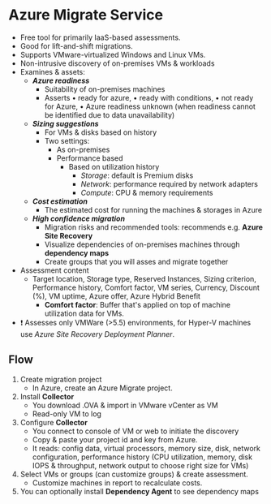 # Azure Migrate Service

- Free tool for primarily IaaS-based assessments.
- Good for lift-and-shift migrations.
- Supports VMware-virtualized Windows and Linux VMs.
- Non-intrusive discovery of on-premises VMs & workloads
- Examines & assets:
  - ***Azure readiness***
    - Suitability of on-premises machines
    - Asserts • ready for azure, • ready with conditions, • not ready for Azure, • Azure readiness unknown (when readiness cannot be identified due to data unavailability)
  - ***Sizing suggestions***
    - For VMs & disks based on history
    - Two settings:
      - As on-premises
      - Performance based
        - Based on utilization history
          - *Storage*: default is Premium disks
          - *Network*: performance required by network adapters
          - *Compute*: CPU & memory requirements
  - ***Cost estimation***
    - The estimated cost for running the machines & storages in Azure
  - ***High confidence migration***
    - Migration risks and recommended tools: recommends e.g. **Azure Site Recovery**
    - Visualize dependencies of on-premises machines through **dependency maps**
    - Create groups that you will asses and migrate together
- Assessment content
  - Target location, Storage type, Reserved Instances, Sizing criterion, Performance history, Comfort factor, VM series, Currency, Discount (%), VM uptime, Azure offer, Azure Hybrid Benefit
    - **Comfort factor**: Buffer that's applied on top of machine utilization data for VMs.
- ❗ Assesses only VMWare (>5.5) environments, for Hyper-V machines use *Azure Site Recovery Deployment Planner*.

## Flow

1. Create migration project
   - In Azure, create an Azure Migrate project.
2. Install **Collector**
   - You download .OVA & import in VMware vCenter as VM
   - Read-only VM to log
3. Configure **Collector**
   - You connect to console of VM or web to initiate the discovery
   - Copy & paste your project id and key from Azure.
   - It reads: config data, virtual processors, memory size, disk, network configuration, performance history (CPU utilization, memory, disk IOPS & throughput, network output to choose right size for VMs)
4. Select VMs or groups (can customize groups) & create assessment.
   - Customize machines in report to recalculate costs.
5. You can optionally install **Dependency Agent** to see dependency maps
